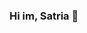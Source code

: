 ### Hi im, Satria 👋

<!--
**Satriauno/satriauno** is a ✨ _special_ ✨ repository because its `README.md` (this file) appears on your GitHub profile.

Here are some ideas to get you started:

- 🔭 I’m currently working on ...
- 🌱 I’m currently learning ...
- 👯 I’m looking to collaborate on ...
- 🤔 I’m looking for help with ...
- 💬 Ask me about ...
 📫 How to reach me: satria.uno@gmail.com
- 😄 Pronouns: ...
- ⚡ Fun fact: ...
-->

